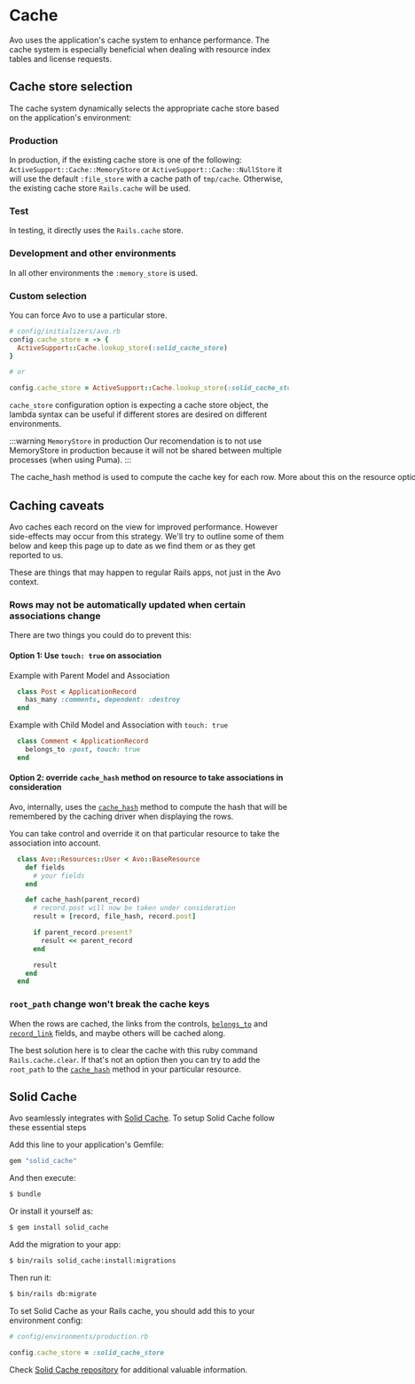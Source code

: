 # Cache

Avo uses the application's cache system to enhance performance. The cache system is especially beneficial when dealing with resource index tables and license requests.

## Cache store selection

The cache system dynamically selects the appropriate cache store based on the application's environment:

### Production

In production, if the existing cache store is one of the following: `ActiveSupport::Cache::MemoryStore` or `ActiveSupport::Cache::NullStore` it will use the default `:file_store` with a cache path of `tmp/cache`. Otherwise, the existing cache store `Rails.cache` will be used.

### Test

In testing, it directly uses the `Rails.cache` store.

### Development and other environments

In all other environments the `:memory_store` is used.

### Custom selection

You can force Avo to use a particular store.

```ruby
# config/initializers/avo.rb
config.cache_store = -> {
  ActiveSupport::Cache.lookup_store(:solid_cache_store)
}

# or

config.cache_store = ActiveSupport::Cache.lookup_store(:solid_cache_store)
```

`cache_store` configuration option is expecting a cache store object, the lambda syntax can be useful if different stores are desired on different environments.

:::warning `MemoryStore` in production
Our recomendation is to not use MemoryStore in production because it will not be shared between multiple processes (when using Puma).
:::

<Option name="`cache_hash`">

The `cache_hash` method is used to compute the cache key for each row.

More about this on the [resource options page](./resources#cache_hash).
</Option>

## Caching caveats

Avo caches each record on the <Index /> view for improved performance. However side-effects may occur from this strategy. We'll try to outline some of them below and keep this page up to date as we find them or as they get reported to us.

These are things that may happen to regular Rails apps, not just in the Avo context.

### Rows may not be automatically updated when certain associations change

There are two things you could do to prevent this:

#### Option 1: Use `touch: true` on association

Example with Parent Model and Association
```ruby
  class Post < ApplicationRecord
    has_many :comments, dependent: :destroy
  end
```
Example with Child Model and Association with `touch: true`
```ruby
  class Comment < ApplicationRecord
    belongs_to :post, touch: true
  end
```

#### Option 2: override `cache_hash` method on resource to take associations in consideration

Avo, internally, uses the [`cache_hash`](./resources#cache_hash) method to compute the hash that will be remembered by the caching driver when displaying the rows.

You can take control and override it on that particular resource to take the association into account.
```ruby
  class Avo::Resources::User < Avo::BaseResource
    def fields
      # your fields
    end

    def cache_hash(parent_record)
      # record.post will now be taken under consideration
      result = [record, file_hash, record.post]

      if parent_record.present?
        result << parent_record
      end

      result
    end
  end
```

### `root_path` change won't break the cache keys

When the rows are cached, the links from the controls, [`belongs_to`](./associations/belongs_to) and [`record_link`](./fields/record_link) fields, and maybe others will be cached along.

The best solution here is to clear the cache with this ruby command `Rails.cache.clear`. If that's not an option then you can try to add the `root_path` to the [`cache_hash`](./resources#cache_hash) method in your particular resource.

## Solid Cache

Avo seamlessly integrates with [Solid Cache](https://github.com/rails/solid_cache). To setup Solid Cache follow these essential steps

Add this line to your application's Gemfile:

```ruby
gem "solid_cache"
```

And then execute:
```bash
$ bundle
```

Or install it yourself as:
```bash
$ gem install solid_cache
```

Add the migration to your app:

```bash
$ bin/rails solid_cache:install:migrations
```

Then run it:
```bash
$ bin/rails db:migrate
```

To set Solid Cache as your Rails cache, you should add this to your environment config:

```ruby
# config/environments/production.rb

config.cache_store = :solid_cache_store
```

Check [Solid Cache repository](https://github.com/rails/solid_cache) for additional valuable information.
